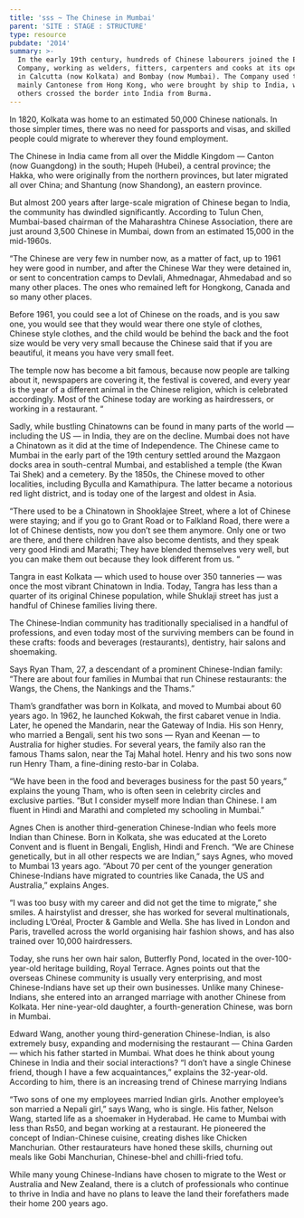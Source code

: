 ```yaml
---
title: 'sss ~ The Chinese in Mumbai'
parent: 'SITE : STAGE : STRUCTURE'
type: resource
pubdate: '2014'
summary: >-
  In the early 19th century, hundreds of Chinese labourers joined the East India
  Company, working as welders, fitters, carpenters and cooks at its operations
  in Calcutta (now Kolkata) and Bombay (now Mumbai). The Company used to hire
  mainly Cantonese from Hong Kong, who were brought by ship to India, while
  others crossed the border into India from Burma.
---
```

In 1820, Kolkata was home to an estimated 50,000 Chinese nationals. In those simpler times, there was no need for passports and visas, and skilled people could migrate to wherever they found employment.

The Chinese in India came from all over the Middle Kingdom — Canton (now Guangdong) in the south; Hupeh (Hubei), a central province; the Hakka, who were originally from the northern provinces, but later migrated all over China; and Shantung (now Shandong), an eastern province.

But almost 200 years after large-scale migration of Chinese began to India, the community has dwindled significantly. According to Tulun Chen, Mumbai-based chairman of the Maharashtra Chinese Association, there are just around 3,500 Chinese in Mumbai, down from an estimated 15,000 in the mid-1960s.

“The Chinese are very few in number now, as a matter of fact, up to 1961 hey were good in number, and after the Chinese War they were detained in, or sent to concentration camps to Devlali, Ahmednagar, Ahmedabad and so many other places. The ones who remained left for Hongkong, Canada and so many other places.

Before 1961, you could see a lot of Chinese on the roads, and is you saw one, you would see that they would wear there one style of clothes, Chinese style clothes, and the child would be behind the back and the foot size would be very very small because the Chinese said that if you are beautiful, it means you have very small feet.

The temple now has become a bit famous, because now people are talking about it, newspapers are covering it, the festival is covered, and every year is the year of a different animal in the Chinese religion, which is celebrated accordingly. Most of the Chinese today are working as hairdressers, or working in a restaurant. “

Sadly, while bustling Chinatowns can be found in many parts of the world — including the US — in India, they are on the decline. Mumbai does not have a Chinatown as it did at the time of Independence. The Chinese came to Mumbai in the early part of the 19th century settled around the Mazgaon docks area in south-central Mumbai, and established a temple (the Kwan Tai Shek) and a cemetery. By the 1850s, the Chinese moved to other localities, including Byculla and Kamathipura. The latter became a notorious red light district, and is today one of the largest and oldest in Asia.

“There used to be a Chinatown in Shooklajee Street, where a lot of Chinese were staying; and if you go to Grant Road or to Falkland Road, there were a lot of Chinese dentists, now you don’t see them anymore. Only one or two are there, and there children have also become dentists, and they speak very good Hindi and Marathi; They have blended themselves very well, but you can make them out because they look different from us. “

Tangra in east Kolkata — which used to house over 350 tanneries — was once the most vibrant Chinatown in India. Today, Tangra has less than a quarter of its original Chinese population, while Shuklaji street has just a handful of Chinese families living there.

The Chinese-Indian community has traditionally specialised in a handful of professions, and even today most of the surviving members can be found in these crafts: foods and beverages (restaurants), dentistry, hair salons and shoemaking.

Says Ryan Tham, 27, a descendant of a prominent Chinese-Indian family: “There are about four families in Mumbai that run Chinese restaurants: the Wangs, the Chens, the Nankings and the Thams.”

Tham’s grandfather was born in Kolkata, and moved to Mumbai about 60 years ago. In 1962, he launched Kokwah, the first cabaret venue in India. Later, he opened the Mandarin, near the Gateway of India. His son Henry, who married a Bengali, sent his two sons — Ryan and Keenan — to Australia for higher studies. For several years, the family also ran the famous Thams salon, near the Taj Mahal hotel. Henry and his two sons now run Henry Tham, a fine-dining resto-bar in Colaba.

“We have been in the food and beverages business for the past 50 years,” explains the young Tham, who is often seen in celebrity circles and exclusive parties. “But I consider myself more Indian than Chinese. I am fluent in Hindi and Marathi and completed my schooling in Mumbai.”

Agnes Chen is another third-generation Chinese-Indian who feels more Indian than Chinese. Born in Kolkata, she was educated at the Loreto Convent and is fluent in Bengali, English, Hindi and French. “We are Chinese genetically, but in all other respects we are Indian,” says Agnes, who moved to Mumbai 13 years ago. “About 70 per cent of the younger generation Chinese-Indians have migrated to countries like Canada, the US and Australia,” explains Anges.

“I was too busy with my career and did not get the time to migrate,” she smiles. A hairstylist and dresser, she has worked for several multinationals, including L’Oréal, Procter & Gamble and Wella. She has lived in London and Paris, travelled across the world organising hair fashion shows, and has also trained over 10,000 hairdressers.

Today, she runs her own hair salon, Butterfly Pond, located in the over-100-year-old heritage building, Royal Terrace. Agnes points out that the overseas Chinese community is usually very enterprising, and most Chinese-Indians have set up their own businesses. Unlike many Chinese-Indians, she entered into an arranged marriage with another Chinese from Kolkata. Her nine-year-old daughter, a fourth-generation Chinese, was born in Mumbai.

Edward Wang, another young third-generation Chinese-Indian, is also extremely busy, expanding and modernising the restaurant — China Garden — which his father started in Mumbai. What does he think about young Chinese in India and their social interactions? “I don’t have a single Chinese friend, though I have a few acquaintances,” explains the 32-year-old. According to him, there is an increasing trend of Chinese marrying Indians

“Two sons of one my employees married Indian girls. Another employee’s son married a Nepali girl,” says Wang, who is single. His father, Nelson Wang, started life as a shoemaker in Hyderabad. He came to Mumbai with less than Rs50, and began working at a restaurant. He pioneered the concept of Indian-Chinese cuisine, creating dishes like Chicken Manchurian. Other restaurateurs have honed these skills, churning out meals like Gobi Manchurian, Chinese-bhel and chilli-fried tofu.

While many young Chinese-Indians have chosen to migrate to the West or Australia and New Zealand, there is a clutch of professionals who continue to thrive in India and have no plans to leave the land their forefathers made their home 200 years ago.
